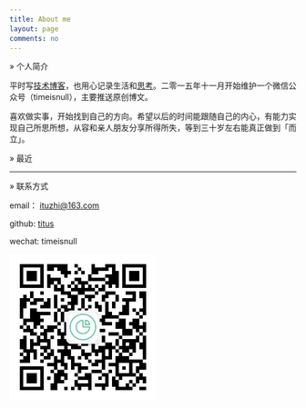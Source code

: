 ```yaml
---
title: About me
layout: page
comments: no
---
```


» 个人简介

平时写[技术博客](http://fuzhii.com)，也用心记录生活和[思考](http://blog.fuzhii.com)。二零一五年十一月开始维护一个微信公众号（timeisnull），主要推送原创博文。 

喜欢做实事，开始找到自己的方向。希望以后的时间能跟随自己的内心，有能力实现自己所思所想，从容和亲人朋友分享所得所失，等到三十岁左右能真正做到「而立」。

» 最近

<script type="text/javascript" src="http://www.douban.com/service/badge/timenull/?selection=latest&amp;picsize=small&amp;hideself=on&amp;show=collection&amp;n=12&amp;hidelogo=on&amp;cat=movie%7Cbook&amp;columns=6"></script>

-----------------------------

» 联系方式

email： ituzhi@163.com

github: [titus](https://github.com/huangtuzhi)

wechat: timeisnull

![wechat](/assets/images/qrcode_for_mp.jpg)


